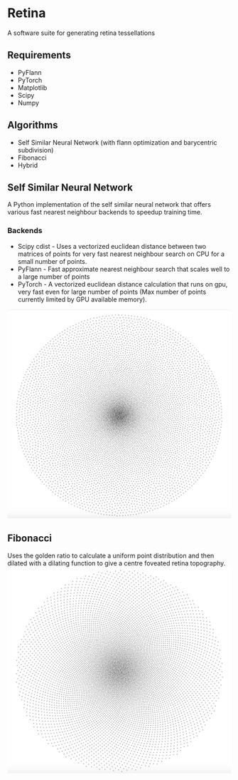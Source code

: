 # Retina
A software suite for generating retina tessellations

## Requirements

* PyFlann
* PyTorch
* Matplotlib
* Scipy
* Numpy

## Algorithms
* Self Similar Neural Network (with flann optimization and barycentric subdivision)
* Fibonacci
* Hybrid

## Self Similar Neural Network
A Python implementation of the self similar neural network that offers various fast nearest neighbour backends to speedup training time.
### Backends
* Scipy cdist - Uses a vectorized euclidean distance between two matrices of points for very fast nearest neighbour search on CPU for a small number of points.
* PyFlann - Fast approximate nearest neighbour search that scales well to a large number of points
* PyTorch - A vectorized euclidean distance calculation that runs on gpu, very fast even for large number of points (Max number of points currently limited by GPU available memory).

![SSNN Tessellation](Assets/ssnn.png)

## Fibonacci
Uses the golden ratio to calculate a uniform point distribution and then dilated with a dilating function to give a centre foveated retina topography.
![Fibonacci Tessellation](Assets/fibonacci.png)



